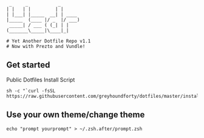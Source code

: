      _     _           _
    | |   | |         | |
    | |___| |_____  __| | ____
    |_____  (____ |/ _  |/ ___)
     _____| / ___ ( (_| | |
    (_______\_____|\____|_|

    # Yet Another Dotfile Repo v1.1
    # Now with Prezto and Vundle!

## Get started

Public Dotfiles Install Script

    sh -c "`curl -fsSL https://raw.githubusercontent.com/greyhoundforty/dotfiles/master/install.sh`"



## Use your own theme/change theme

```
echo "prompt yourprompt" > ~/.zsh.after/prompt.zsh
```
